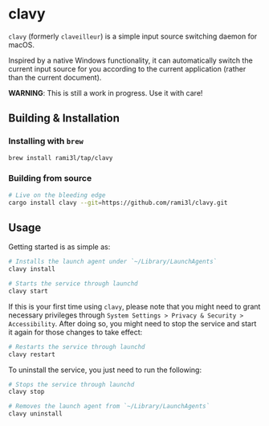 # clavy

`clavy` (formerly `claveilleur`) is a simple input source switching daemon for macOS.

Inspired by a native Windows functionality, it can automatically switch the current input source for you according to the current application (rather than the current document).

**WARNING**: This is still a work in progress. Use it with care!

## Building & Installation

### Installing with `brew`

```sh
brew install rami3l/tap/clavy
```

### Building from source

```sh
# Live on the bleeding edge
cargo install clavy --git=https://github.com/rami3l/clavy.git
```

## Usage

Getting started is as simple as:

```sh
# Installs the launch agent under `~/Library/LaunchAgents`
clavy install

# Starts the service through launchd
clavy start
```

If this is your first time using `clavy`, please note that you might need to grant necessary privileges through `System Settings > Privacy & Security > Accessibility`.
After doing so, you might need to stop the service and start it again for those changes to take effect:

```sh
# Restarts the service through launchd
clavy restart
```

To uninstall the service, you just need to run the following:

```sh
# Stops the service through launchd
clavy stop

# Removes the launch agent from `~/Library/LaunchAgents`
clavy uninstall
```
